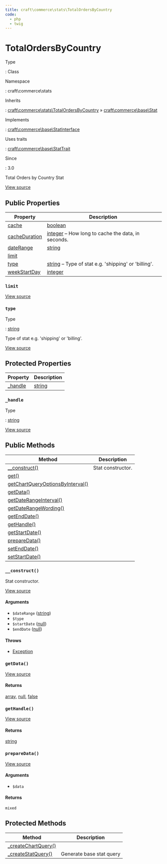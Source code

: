 ```yaml
---
title: craft\commerce\stats\TotalOrdersByCountry
code:
  - php
  - twig
---
```


# TotalOrdersByCountry

Type

:   Class

Namespace

:   craft\commerce\stats

Inherits

:   [craft\commerce\stats\TotalOrdersByCountry](craft-commerce-stats-totalordersbycountry.md) &raquo;
[craft\commerce\base\Stat](craft-commerce-base-stat.md)

Implements

:   [craft\commerce\base\StatInterface](craft-commerce-base-statinterface.md)

Uses traits

:   [craft\commerce\base\StatTrait](craft-commerce-base-stattrait.md)

Since

:   3.0



Total Orders by Country Stat





[View source](https://github.com/craftcms/commerce/blob/master/src/stats/TotalOrdersByCountry.php)


## Public Properties

| Property                                                                                                   | Description
| ---------------------------------------------------------------------------------------------------------- | -------------------------------------------------------------------------------------------
| [cache](craft-commerce-base-stattrait.md#cache "Defined by craft\commerce\base\StatTrait")                 | [boolean](http://php.net/language.types.boolean)
| [cacheDuration](craft-commerce-base-stattrait.md#cacheduration "Defined by craft\commerce\base\StatTrait") | [integer](http://php.net/language.types.integer) – How long to cache the data, in seconds.
| [dateRange](craft-commerce-base-stattrait.md#daterange "Defined by craft\commerce\base\StatTrait")         | [string](http://php.net/language.types.string)
| [limit](craft-commerce-stats-totalordersbycountry.md#limit)                                                |
| [type](craft-commerce-stats-totalordersbycountry.md#type)                                                  | [string](http://php.net/language.types.string) – Type of stat e.g. 'shipping' or 'billing'.
| [weekStartDay](craft-commerce-base-stattrait.md#weekstartday "Defined by craft\commerce\base\StatTrait")   | [integer](http://php.net/language.types.integer)

### `limit`









[View source](https://github.com/craftcms/commerce/blob/master/src/stats/TotalOrdersByCountry.php#L34)



### `type`



Type

:   [string](http://php.net/language.types.string)



Type of stat e.g. 'shipping' or 'billing'.



[View source](https://github.com/craftcms/commerce/blob/master/src/stats/TotalOrdersByCountry.php#L32)





## Protected Properties

| Property                                                       | Description
| -------------------------------------------------------------- | ----------------------------------------------
| [_handle](craft-commerce-stats-totalordersbycountry.md#handle) | [string](http://php.net/language.types.string)

### `_handle`



Type

:   [string](http://php.net/language.types.string)











[View source](https://github.com/craftcms/commerce/blob/master/src/stats/TotalOrdersByCountry.php#L27)





## Public Methods

| Method                                                                                                                                      | Description
| ------------------------------------------------------------------------------------------------------------------------------------------- | -----------------
| [__construct()](craft-commerce-stats-totalordersbycountry.md#method-construct)                                                              | Stat constructor.
| [get()](craft-commerce-base-stat.md#method-get "Defined by craft\commerce\base\Stat")                                                       |
| [getChartQueryOptionsByInterval()](craft-commerce-base-stat.md#method-getchartqueryoptionsbyinterval "Defined by craft\commerce\base\Stat") |
| [getData()](craft-commerce-stats-totalordersbycountry.md#method-getdata)                                                                    |
| [getDateRangeInterval()](craft-commerce-base-stat.md#method-getdaterangeinterval "Defined by craft\commerce\base\Stat")                     |
| [getDateRangeWording()](craft-commerce-base-stat.md#method-getdaterangewording "Defined by craft\commerce\base\Stat")                       |
| [getEndDate()](craft-commerce-base-stat.md#method-getenddate "Defined by craft\commerce\base\Stat")                                         |
| [getHandle()](craft-commerce-stats-totalordersbycountry.md#method-gethandle)                                                                |
| [getStartDate()](craft-commerce-base-stat.md#method-getstartdate "Defined by craft\commerce\base\Stat")                                     |
| [prepareData()](craft-commerce-stats-totalordersbycountry.md#method-preparedata)                                                            |
| [setEndDate()](craft-commerce-base-stat.md#method-setenddate "Defined by craft\commerce\base\Stat")                                         |
| [setStartDate()](craft-commerce-base-stat.md#method-setstartdate "Defined by craft\commerce\base\Stat")                                     |

### `__construct()`





Stat constructor.








[View source](https://github.com/craftcms/commerce/blob/master/src/stats/TotalOrdersByCountry.php#L39-L46)


#### Arguments

- `$dateRange` ([string](http://php.net/language.types.string))
- `$type`
- `$startDate` ([null](http://php.net/language.types.null))
- `$endDate` ([null](http://php.net/language.types.null))


#### Throws

- [Exception](http://php.net/class.exception)


### `getData()`














[View source](https://github.com/craftcms/commerce/blob/master/src/stats/TotalOrdersByCountry.php#L51-L102)



#### Returns

[array](http://php.net/language.types.array), [null](http://php.net/language.types.null), [false](http://php.net/language.types.boolean)



### `getHandle()`














[View source](https://github.com/craftcms/commerce/blob/master/src/stats/TotalOrdersByCountry.php#L107-L110)



#### Returns

[string](http://php.net/language.types.string)



### `prepareData()`














[View source](https://github.com/craftcms/commerce/blob/master/src/stats/TotalOrdersByCountry.php#L115-L128)


#### Arguments

- `$data`

#### Returns

`mixed`





## Protected Methods

| Method                                                                                                           | Description
| ---------------------------------------------------------------------------------------------------------------- | ------------------------
| [_createChartQuery()](craft-commerce-base-stat.md#method-createchartquery "Defined by craft\commerce\base\Stat") |
| [_createStatQuery()](craft-commerce-base-stat.md#method-createstatquery "Defined by craft\commerce\base\Stat")   | Generate base stat query






